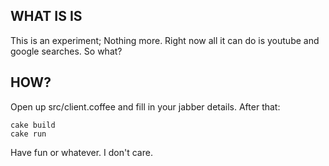 WHAT IS IS
----------

This is an experiment; Nothing more. Right now all it can do is youtube and google searches. So what?

HOW?
----

Open up src/client.coffee and fill in your jabber details. After that:

    cake build
    cake run

Have fun or whatever. I don't care.
